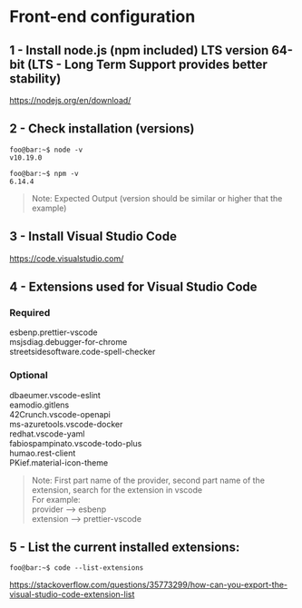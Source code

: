 # Front-end configuration

## 1 - Install node.js (npm included) LTS version 64-bit (LTS - Long Term Support provides better stability)

https://nodejs.org/en/download/

## 2 - Check installation (versions)

```console
foo@bar:~$ node -v
v10.19.0
```

```console
foo@bar:~$ npm -v
6.14.4
```

> Note: Expected Output (version should be similar or higher that the example)

## 3 - Install Visual Studio Code

https://code.visualstudio.com/

## 4 - Extensions used for Visual Studio Code

### Required

esbenp.prettier-vscode  
msjsdiag.debugger-for-chrome  
streetsidesoftware.code-spell-checker

### Optional

dbaeumer.vscode-eslint  
eamodio.gitlens  
42Crunch.vscode-openapi  
ms-azuretools.vscode-docker  
redhat.vscode-yaml  
fabiospampinato.vscode-todo-plus  
humao.rest-client  
PKief.material-icon-theme

> Note: First part name of the provider, second part name of the extension, search for the extension in vscode  
> For example:  
> provider --> esbenp  
> extension --> prettier-vscode

## 5 - List the current installed extensions:

```console
foo@bar:~$ code --list-extensions
```

https://stackoverflow.com/questions/35773299/how-can-you-export-the-visual-studio-code-extension-list
